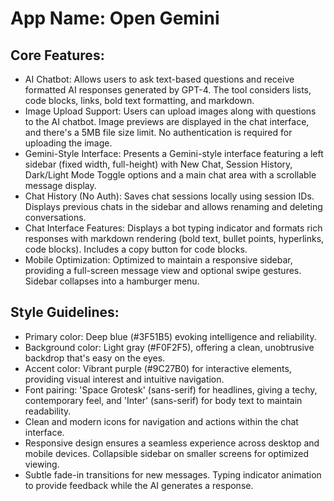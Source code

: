 # **App Name**: Open Gemini

## Core Features:

- AI Chatbot: Allows users to ask text-based questions and receive formatted AI responses generated by GPT-4. The tool considers lists, code blocks, links, bold text formatting, and markdown.
- Image Upload Support: Users can upload images along with questions to the AI chatbot. Image previews are displayed in the chat interface, and there's a 5MB file size limit. No authentication is required for uploading the image.
- Gemini-Style Interface: Presents a Gemini-style interface featuring a left sidebar (fixed width, full-height) with New Chat, Session History, Dark/Light Mode Toggle options and a main chat area with a scrollable message display.
- Chat History (No Auth): Saves chat sessions locally using session IDs. Displays previous chats in the sidebar and allows renaming and deleting conversations.
- Chat Interface Features: Displays a bot typing indicator and formats rich responses with markdown rendering (bold text, bullet points, hyperlinks, code blocks). Includes a copy button for code blocks.
- Mobile Optimization: Optimized to maintain a responsive sidebar, providing a full-screen message view and optional swipe gestures. Sidebar collapses into a hamburger menu.

## Style Guidelines:

- Primary color: Deep blue (#3F51B5) evoking intelligence and reliability.
- Background color: Light gray (#F0F2F5), offering a clean, unobtrusive backdrop that's easy on the eyes.
- Accent color: Vibrant purple (#9C27B0) for interactive elements, providing visual interest and intuitive navigation.
- Font pairing: 'Space Grotesk' (sans-serif) for headlines, giving a techy, contemporary feel, and 'Inter' (sans-serif) for body text to maintain readability.
- Clean and modern icons for navigation and actions within the chat interface.
- Responsive design ensures a seamless experience across desktop and mobile devices. Collapsible sidebar on smaller screens for optimized viewing.
- Subtle fade-in transitions for new messages. Typing indicator animation to provide feedback while the AI generates a response.